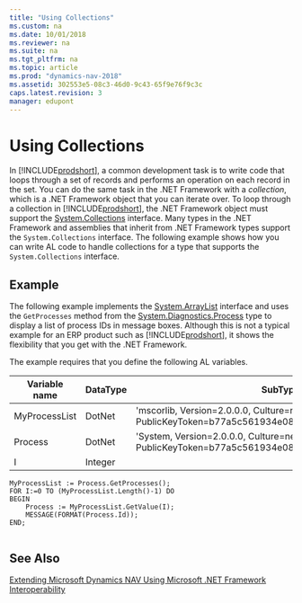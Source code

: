 ```yaml
---
title: "Using Collections"
ms.custom: na
ms.date: 10/01/2018
ms.reviewer: na
ms.suite: na
ms.tgt_pltfrm: na
ms.topic: article
ms.prod: "dynamics-nav-2018"
ms.assetid: 302553e5-08c3-46d0-9c43-65f9e76f9c3c
caps.latest.revision: 3
manager: edupont
---
```

# Using Collections
In [!INCLUDE[prodshort](includes/prodshort.md)], a common development task is to write code that loops through a set of records and performs an operation on each record in the set. You can do the same task in the .NET Framework with a *collection*, which is a .NET Framework object that you can iterate over. To loop through a collection in [!INCLUDE[prodshort](includes/prodshort.md)], the .NET Framework object must support the [System.Collections](http://go.microsoft.com/fwlink/?LinkID=203729&clcid=0x409) interface. Many types in the .NET Framework and assemblies that inherit from .NET Framework types support the `System.Collections` interface. The following example shows how you can write AL code to handle collections for a type that supports the `System.Collections` interface.  
  
## Example  
 The following example implements the [System.ArrayList](http://go.microsoft.com/fwlink/?LinkID=203944&clcid=0x409) interface and uses the `GetProcesses` method from the [System.Diagnostics.Process](http://go.microsoft.com/fwlink/?LinkID=203946&clcid=0x409) type to display a list of process IDs in message boxes. Although this is not a typical example for an ERP product such as [!INCLUDE[prodshort](includes/prodshort.md)], it shows the flexibility that you get with the .NET Framework.  
  
 The example requires that you define the following AL variables.  
  
|Variable name|DataType|SubType|  
|-------------------|--------------|-------------|  
|MyProcessList|DotNet|'mscorlib, Version=2.0.0.0, Culture=neutral, PublicKeyToken=b77a5c561934e089'.System.Array|  
|Process|DotNet|'System, Version=2.0.0.0, Culture=neutral, PublicKeyToken=b77a5c561934e089'.System.Diagnostics.Process|  
|I|Integer||  
  
```  
MyProcessList := Process.GetProcesses();  
FOR I:=0 TO (MyProcessList.Length()-1) DO  
BEGIN  
    Process := MyProcessList.GetValue(I);  
    MESSAGE(FORMAT(Process.Id));  
END;  
  
```  
  
## See Also  
 [Extending Microsoft Dynamics NAV Using Microsoft .NET Framework Interoperability](Extending-Microsoft-Dynamics-NAV-Using-Microsoft-.NET-Framework-Interoperability.md)